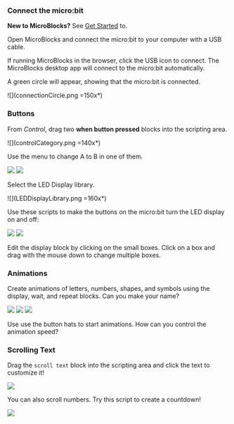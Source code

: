 ### Connect the micro:bit

**New to MicroBlocks?** See [Get Started](https://microblocks.fun/get-started) to.

Open MicroBlocks and connect the micro:bit to your computer with a USB cable.

If running MicroBlocks in the browser, click the USB icon to connect.
The MicroBlocks desktop app will connect to the micro:bit automatically.

A green circle will appear, showing that the micro:bit is connected.

![](connectionCircle.png =150x*)

### Buttons

From *Control*, drag two **when button pressed** blocks into the scripting area.

![](controlCategory.png =140x*)

Use the menu to change A to B in one of them.

![](buttonAHat.png) ![](buttonBHat.png)



Select the LED Display library.

![](LEDDisplayLibrary.png =160x*)

Use these scripts to make the buttons on the micro:bit turn the LED display on and off:

![](buttonAFace.png) ![](buttonBClear.png)

Edit the display block by clicking on the small boxes. Click on a box and drag with the mouse down to change multiple boxes.

### Animations

Create animations of letters, numbers, shapes, and symbols using the display, wait, and repeat blocks. Can you make your name?

![](animation-hey.png) ![](animation-face.png) ![](animation-shapes.png)

Use use the button hats to start animations. How can you control the animation speed?

### Scrolling Text

Drag the `scroll text` block into the scripting area and click the text to customize it!

![](scrollText.png)

You can also scroll numbers. Try this script to create a countdown!

![](scroll321Go.png)
